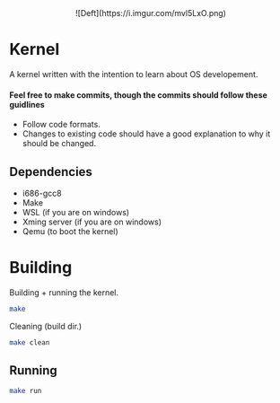 <div align="center">
![Deft](https://i.imgur.com/mvl5LxO.png)
</div>

# Kernel

A kernel written with the intention to learn about OS developement. 

#### Feel free to make commits, though the commits should follow these guidlines
- Follow code formats.
- Changes to existing code should have a good explanation to why it should be changed.

## Dependencies
- i686-gcc8
- Make
- WSL (if you are on windows)
- Xming server (if you are on windows)
- Qemu (to boot the kernel)

# Building
Building + running the kernel.
```sh
make
```

Cleaning (build dir.)
```sh 
make clean
```
## Running
```sh
make run
```
